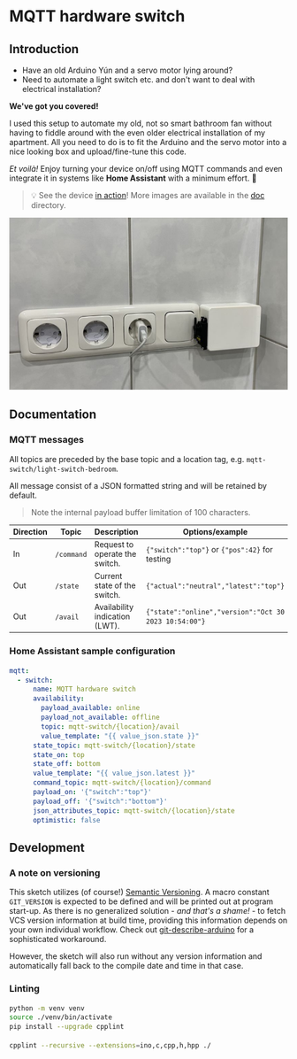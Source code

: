 # MQTT hardware switch

## Introduction

* Have an old Arduino Yún and a servo motor lying around?
* Need to automate a light switch etc. and don't want to deal with electrical
installation?

**We've got you covered!**

I used this setup to automate my old, not so smart bathroom fan without having
to fiddle around with the even older electrical installation of my apartment.
All you need to do is to fit the Arduino and the servo motor into a nice looking
box and upload/fine-tune this code.

*Et voilà!* Enjoy turning your device on/off using MQTT commands and
even integrate it in systems like **Home Assistant** with a minimum
effort. :tada:

> :bulb: See the device [in action](./doc/action.mov)! More images are available
in the [doc](./doc) directory.

![Overview picture](./doc/overview.jpg)

## Documentation

### MQTT messages

All topics are preceded by the base topic and a location tag, e.g.
`mqtt-switch/light-switch-bedroom`.

All message consist of a JSON formatted string and will be retained by default.

> Note the internal payload buffer limitation of 100 characters.

| Direction | Topic       | Description                     | Options/example                                       |
|-----------|-------------|---------------------------------|-------------------------------------------------------|
| In        | `/command`  | Request to operate the switch.  | `{"switch":"top"}` or `{"pos":42}` for testing        |
| Out       | `/state`    | Current state of the switch.    | `{"actual":"neutral","latest":"top"}`                 |
| Out       | `/avail`    | Availability indication (LWT).  | `{"state":"online","version":"Oct 30 2023 10:54:00"}` |

### Home Assistant sample configuration

```yml
mqtt:
  - switch:
      name: MQTT hardware switch
      availability:
        payload_available: online
        payload_not_available: offline
        topic: mqtt-switch/{location}/avail
        value_template: "{{ value_json.state }}"
      state_topic: mqtt-switch/{location}/state
      state_on: top
      state_off: bottom
      value_template: "{{ value_json.latest }}"
      command_topic: mqtt-switch/{location}/command
      payload_on: '{"switch":"top"}'
      payload_off: '{"switch":"bottom"}'
      json_attributes_topic: mqtt-switch/{location}/state
      optimistic: false
```

## Development

### A note on versioning

This sketch utilizes (of course!) [Semantic Versioning](https://semver.org/). A
macro constant `GIT_VERSION` is expected to be defined and will be printed out
at program start-up. As there is no generalized solution - *and that's a
shame!* - to fetch VCS version information at build time, providing this
information depends on your own individual workflow. Check out
[git-describe-arduino](https://github.com/fabianoriccardi/git-describe-arduino)
for a sophisticated workaround.

However, the sketch will also run without any version information and
automatically fall back to the compile date and time in that case.

### Linting

```sh
python -m venv venv
source ./venv/bin/activate
pip install --upgrade cpplint

cpplint --recursive --extensions=ino,c,cpp,h,hpp ./
`````

